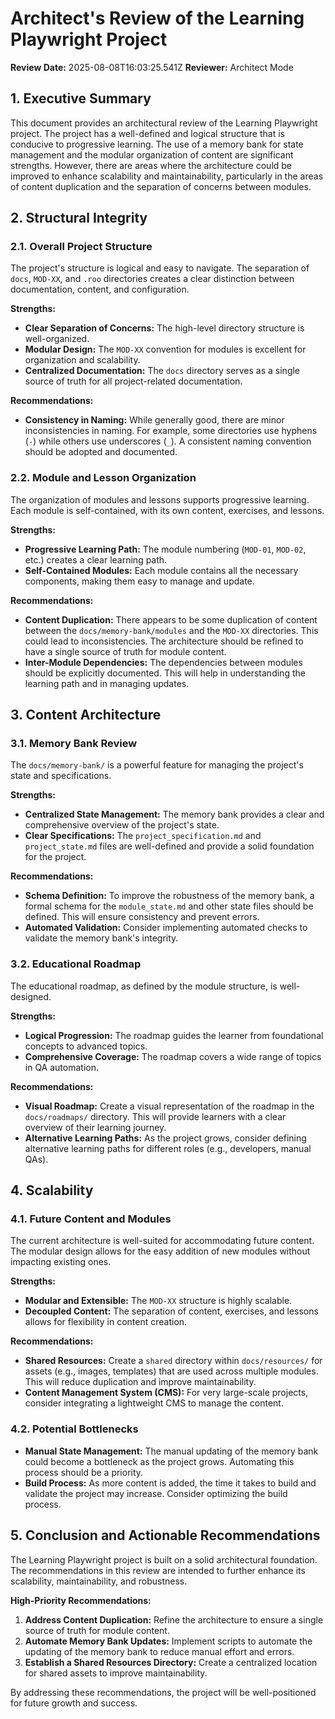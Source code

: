 # Architect's Review of the Learning Playwright Project

**Review Date:** 2025-08-08T16:03:25.541Z
**Reviewer:** Architect Mode

## 1. Executive Summary

This document provides an architectural review of the Learning Playwright project. The project has a well-defined and logical structure that is conducive to progressive learning. The use of a memory bank for state management and the modular organization of content are significant strengths. However, there are areas where the architecture could be improved to enhance scalability and maintainability, particularly in the areas of content duplication and the separation of concerns between modules.

## 2. Structural Integrity

### 2.1. Overall Project Structure

The project's structure is logical and easy to navigate. The separation of `docs`, `MOD-XX`, and `.roo` directories creates a clear distinction between documentation, content, and configuration.

**Strengths:**

*   **Clear Separation of Concerns:** The high-level directory structure is well-organized.
*   **Modular Design:** The `MOD-XX` convention for modules is excellent for organization and scalability.
*   **Centralized Documentation:** The `docs` directory serves as a single source of truth for all project-related documentation.

**Recommendations:**

*   **Consistency in Naming:** While generally good, there are minor inconsistencies in naming. For example, some directories use hyphens (`-`) while others use underscores (`_`). A consistent naming convention should be adopted and documented.

### 2.2. Module and Lesson Organization

The organization of modules and lessons supports progressive learning. Each module is self-contained, with its own content, exercises, and lessons.

**Strengths:**

*   **Progressive Learning Path:** The module numbering (`MOD-01`, `MOD-02`, etc.) creates a clear learning path.
*   **Self-Contained Modules:** Each module contains all the necessary components, making them easy to manage and update.

**Recommendations:**

*   **Content Duplication:** There appears to be some duplication of content between the `docs/memory-bank/modules` and the `MOD-XX` directories. This could lead to inconsistencies. The architecture should be refined to have a single source of truth for module content.
*   **Inter-Module Dependencies:** The dependencies between modules should be explicitly documented. This will help in understanding the learning path and in managing updates.

## 3. Content Architecture

### 3.1. Memory Bank Review

The `docs/memory-bank/` is a powerful feature for managing the project's state and specifications.

**Strengths:**

*   **Centralized State Management:** The memory bank provides a clear and comprehensive overview of the project's state.
*   **Clear Specifications:** The `project_specification.md` and `project_state.md` files are well-defined and provide a solid foundation for the project.

**Recommendations:**

*   **Schema Definition:** To improve the robustness of the memory bank, a formal schema for the `module_state.md` and other state files should be defined. This will ensure consistency and prevent errors.
*   **Automated Validation:** Consider implementing automated checks to validate the memory bank's integrity.

### 3.2. Educational Roadmap

The educational roadmap, as defined by the module structure, is well-designed.

**Strengths:**

*   **Logical Progression:** The roadmap guides the learner from foundational concepts to advanced topics.
*   **Comprehensive Coverage:** The roadmap covers a wide range of topics in QA automation.

**Recommendations:**

*   **Visual Roadmap:** Create a visual representation of the roadmap in the `docs/roadmaps/` directory. This will provide learners with a clear overview of their learning journey.
*   **Alternative Learning Paths:** As the project grows, consider defining alternative learning paths for different roles (e.g., developers, manual QAs).

## 4. Scalability

### 4.1. Future Content and Modules

The current architecture is well-suited for accommodating future content. The modular design allows for the easy addition of new modules without impacting existing ones.

**Strengths:**

*   **Modular and Extensible:** The `MOD-XX` structure is highly scalable.
*   **Decoupled Content:** The separation of content, exercises, and lessons allows for flexibility in content creation.

**Recommendations:**

*   **Shared Resources:** Create a `shared` directory within `docs/resources/` for assets (e.g., images, templates) that are used across multiple modules. This will reduce duplication and improve maintainability.
*   **Content Management System (CMS):** For very large-scale projects, consider integrating a lightweight CMS to manage the content.

### 4.2. Potential Bottlenecks

*   **Manual State Management:** The manual updating of the memory bank could become a bottleneck as the project grows. Automating this process should be a priority.
*   **Build Process:** As more content is added, the time it takes to build and validate the project may increase. Consider optimizing the build process.

## 5. Conclusion and Actionable Recommendations

The Learning Playwright project is built on a solid architectural foundation. The recommendations in this review are intended to further enhance its scalability, maintainability, and robustness.

**High-Priority Recommendations:**

1.  **Address Content Duplication:** Refine the architecture to ensure a single source of truth for module content.
2.  **Automate Memory Bank Updates:** Implement scripts to automate the updating of the memory bank to reduce manual effort and errors.
3.  **Establish a Shared Resources Directory:** Create a centralized location for shared assets to improve maintainability.

By addressing these recommendations, the project will be well-positioned for future growth and success.